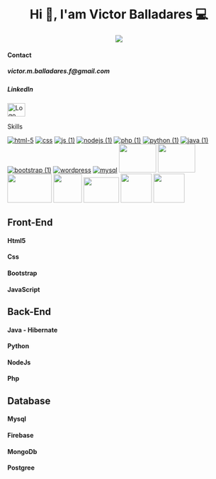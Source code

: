 <h1 align="center"> Hi 👋, I'am Victor Balladares 💻</h1>

<figure align="center">
<img src="https://user-images.githubusercontent.com/98767362/169511460-88dffa57-5970-4b14-9d73-9c882a300681.jpeg">
</figure>

<h4>Contact</h4>
<h5>victor.m.balladares.f@gmail.com<h5>
<h5>LinkedIn</h5><a href="https://www.linkedin.com/in/victormballadares/" target="blank"><img align="center" src="https://raw.githubusercontent.com/rahuldkjain/github-profile-readme-generator/master/src/images/icons/Social/linked-in-alt.svg" alt="Logo de lindkedin" height="30" width="40" /></a>
  
<p align="center>
Passionate about technology, with high capacity
adaptation, commitment, collaboration and
results-oriented, learning and improvement
continuous, with a great desire to continue growing
in the field of software development and apply
new technologies.
</p>


## Skills
<a href="https://developer.mozilla.org/es/docs/Glossary/HTML5">![html-5](https://user-images.githubusercontent.com/98767362/169284756-a8071cdb-735e-4549-a5f0-2d5eafa95eca.png)</a>
<a href="https://developer.mozilla.org/es/docs/Web/CSS">![css](https://user-images.githubusercontent.com/98767362/169284833-e943afb6-14ca-4e89-8d5b-5c2ff5b5e13e.png)</a>
<a href="https://developer.mozilla.org/es/docs/Web/JavaScript">![js (1)](https://user-images.githubusercontent.com/98767362/169284937-712e1b80-3a7b-46f1-bbca-ce91b584cce8.png)</a>
<a href="https://nodejs.org/es/docs/">![nodejs (1)](https://user-images.githubusercontent.com/98767362/169349254-5ab7ef56-bae7-4080-8409-5c896f41d358.png)</a>
<a href="https://www.php.net/manual/es/intro-whatis.php">![php (1)](https://user-images.githubusercontent.com/98767362/169349313-8ca39eee-9c97-4fcf-8d1a-21a55f485a0c.png)</a>
<a href="https://www.python.org/doc/">
![python (1)](https://user-images.githubusercontent.com/98767362/169349381-a69569d8-c370-4e37-976a-3ade6e662129.png)</a>
<a href="https://dev.java/learn/">![java (1)](https://user-images.githubusercontent.com/98767362/169349436-7d4b794c-bbcc-47bb-aaee-7d96e6a0271e.png)</a>
<a href="https://getbootstrap.com/">
![bootstrap (1)](https://user-images.githubusercontent.com/98767362/169349632-ee6b327c-4a5e-489d-ab62-cd9b3101928f.png)</a>
<a href="https://wordpress.org/">
![wordpress](https://user-images.githubusercontent.com/98767362/169349679-185eb0a6-9313-4dc3-b236-524ff3943ca5.png)</a>
<a href="https://dev.mysql.com/doc/">![mysql](https://user-images.githubusercontent.com/98767362/169349911-01ccea12-39b6-4bb6-a4ae-23c49a8e0a1a.png)</a>
<a href="https://www.mongodb.com/cloud/atlas/lp/try2?utm_source=google&utm_campaign=gs_emea_spain_search_core_brand_atlas_desktop&utm_term=mongo%20db&utm_medium=cpc_paid_search&utm_ad=e&utm_ad_campaign_id=12212624563&adgroup=115749706983&gclid=Cj0KCQjw1ZeUBhDyARIsAOzAqQJfIcPgdTj14XxlKgSe_Dc-xFMXmhg7KhDKJxi-Jz6-VOsU4DnAsZYaAs7BEALw_wcB"><img src="https://encrypted-tbn0.gstatic.com/images?q=tbn:ANd9GcS6Mi83nQu9qdPUozHEodVGeu936klDJqJG3MiwDfqiWgI7G7hn0P-SRBhjVWUGzlk5Ca4&usqp=CAU" width="84px" height="64px"></a>
<a href="https://firebase.google.com/?gclid=Cj0KCQjw1ZeUBhDyARIsAOzAqQL_2JfuOYbcLWVCBfWJvuAIyiexvGLCCEiDZZT1IkIc8va5jr-_y5YaApJtEALw_wcB&gclsrc=aw.ds"><img src ="https://4.bp.blogspot.com/-rtNRVM3aIvI/XJX_U07Z-II/AAAAAAAAJXY/YpdOo490FTgdKOxM4qDG-2-EzcNFAWkKACK4BGAYYCw/s640/logo%2Bfirebase%2Bicon.png" width="84" height="64"></a>
<a href="https://www.postgresql.org/"><img src ="https://www.muylinux.com/wp-content/uploads/2017/10/postgresql.png" width="100" height="64"></a>
<a href="https://hibernate.org/"><img src ="https://www.tc-web.it/wp-content/uploads/2019/01/hibernate.jpg" width="64" height="64"></a>
<a href="https://www.adobe.com/es/products/photoshop/landpb.html?mv=search&mv=search&sdid=LZ32SYVR&ef_id=Cj0KCQjw1ZeUBhDyARIsAOzAqQItB-lWIZOdslF30_e58t8KpESb8yEL7NTkwccoFf5D0lYhyD6T2NIaApFCEALw_wcB:G:s&s_kwcid=AL!3085!3!340859178374!e!!g!!photoshop!1445901735!56657232416&gclid=Cj0KCQjw1ZeUBhDyARIsAOzAqQItB-lWIZOdslF30_e58t8KpESb8yEL7NTkwccoFf5D0lYhyD6T2NIaApFCEALw_wcB"><img src ="https://logos-marcas.com/wp-content/uploads/2020/11/Adobe-Photoshop-Logo.png" width="80" height="57"></a>
<a href="https://www.dolibarr.es/"><img src ="https://dyltqmyl993wv.cloudfront.net/assets/stacks/dolibarr/img/dolibarr-stack-220x234.png" width="70" height="65"></a>
<a href="https://github.com/victorballadares?tab=repositories"><img src ="https://encrypted-tbn0.gstatic.com/images?q=tbn:ANd9GcRfPgWkg_H9JPUrfN-0aSnSBeM9ASyFeT7qGw&usqp=CAU" width="70" height="65"></a>









## Front-End
<h4>Html5</h4>
<h4>Css</h4>
<h4>Bootstrap</h4>
<h4>JavaScript</h4>

## Back-End
<h4>Java - Hibernate</h4>
<h4>Python</h4>
<h4>NodeJs</h4>
<h4>Php</h4>


## Database
<h4>Mysql</h4>
<h4>Firebase</h4>
<h4>MongoDb</h4>
<h4>Postgree</h4>
